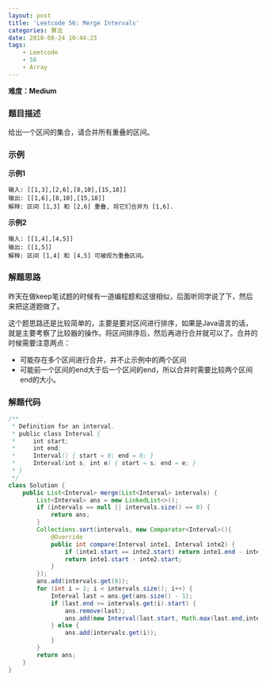 ```yaml
---
layout: post
title: 'Leetcode 56: Merge Intervals'
categories: 算法
date: 2018-08-24 10:44:23
tags:
    - Leetcode
    - 56
    - Array
---
```

**难度：Medium**
### 题目描述
给出一个区间的集合，请合并所有重叠的区间。

### 示例
**示例1**
```shell
输入: [[1,3],[2,6],[8,10],[15,18]]
输出: [[1,6],[8,10],[15,18]]
解释: 区间 [1,3] 和 [2,6] 重叠, 将它们合并为 [1,6].
```
<!--more-->

**示例2**
```shell
输入: [[1,4],[4,5]]
输出: [[1,5]]
解释: 区间 [1,4] 和 [4,5] 可被视为重叠区间。
```

### 解题思路
昨天在做keep笔试题的时候有一道编程题和这很相似，后面听同学说了下，然后来把这道题做了。

这个题思路还是比较简单的，主要是要对区间进行排序，如果是Java语言的话，就是主要考察了比较器的操作。将区间排序后，然后再进行合并就可以了。合并的时候需要注意两点：
* 可能存在多个区间进行合并，并不止示例中的两个区间
* 可能前一个区间的end大于后一个区间的end，所以合并时需要比较两个区间end的大小。

### 解题代码
```Java
/**
 * Definition for an interval.
 * public class Interval {
 *     int start;
 *     int end;
 *     Interval() { start = 0; end = 0; }
 *     Interval(int s, int e) { start = s; end = e; }
 * }
 */
class Solution {
    public List<Interval> merge(List<Interval> intervals) {
        List<Interval> ans = new LinkedList<>();
        if (intervals == null || intervals.size() == 0) {
            return ans;
        }
        Collections.sort(intervals, new Comparator<Interval>(){
            @Override
            public int compare(Interval inte1, Interval inte2) {
                if (inte1.start == inte2.start) return inte1.end - inte2.end;
                return inte1.start - inte2.start;
            }
        });
        ans.add(intervals.get(0));
        for (int i = 1; i < intervals.size(); i++) {
            Interval last = ans.get(ans.size() - 1);
            if (last.end >= intervals.get(i).start) {
                ans.remove(last);
                ans.add(new Interval(last.start, Math.max(last.end,intervals.get(i).end)));
            } else {
                ans.add(intervals.get(i));
            }
        }
        return ans;
    }
}

```
